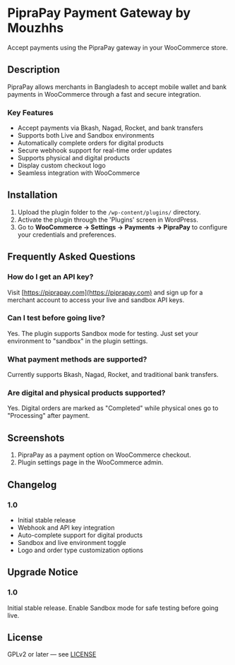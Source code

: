 # PipraPay Payment Gateway by Mouzhhs

Accept payments using the PipraPay gateway in your WooCommerce store.

## Description

PipraPay allows merchants in Bangladesh to accept mobile wallet and bank payments in WooCommerce through a fast and secure integration.

### Key Features

- Accept payments via Bkash, Nagad, Rocket, and bank transfers  
- Supports both Live and Sandbox environments  
- Automatically complete orders for digital products  
- Secure webhook support for real-time order updates  
- Supports physical and digital products  
- Display custom checkout logo  
- Seamless integration with WooCommerce  

## Installation

1. Upload the plugin folder to the `/wp-content/plugins/` directory.  
2. Activate the plugin through the 'Plugins' screen in WordPress.  
3. Go to **WooCommerce → Settings → Payments → PipraPay** to configure your credentials and preferences.

## Frequently Asked Questions

### How do I get an API key?  
Visit [https://piprapay.com](https://piprapay.com) and sign up for a merchant account to access your live and sandbox API keys.

### Can I test before going live?  
Yes. The plugin supports Sandbox mode for testing. Just set your environment to "sandbox" in the plugin settings.

### What payment methods are supported?  
Currently supports Bkash, Nagad, Rocket, and traditional bank transfers.

### Are digital and physical products supported?  
Yes. Digital orders are marked as "Completed" while physical ones go to "Processing" after payment.

## Screenshots

1. PipraPay as a payment option on WooCommerce checkout.  
2. Plugin settings page in the WooCommerce admin.

## Changelog

### 1.0
- Initial stable release  
- Webhook and API key integration  
- Auto-complete support for digital products  
- Sandbox and live environment toggle  
- Logo and order type customization options  

## Upgrade Notice

### 1.0  
Initial stable release. Enable Sandbox mode for safe testing before going live.

## License

GPLv2 or later — see [LICENSE](https://www.gnu.org/licenses/gpl-2.0.html)

